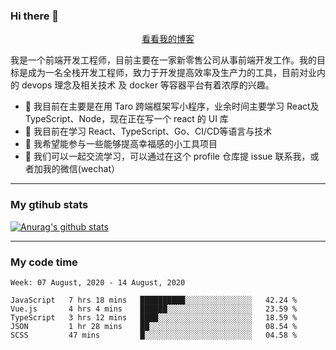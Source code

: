 ### Hi there 👋

<p align="center">
  <a href="https://real-jacket.github.io/">看看我的博客</a>
</p>

我是一个前端开发工程师，目前主要在一家新零售公司从事前端开发工作。我的目标是成为一名全栈开发工程师，致力于开发提高效率及生产力的工具，目前对业内的 devops 理念及相关技术 及 docker 等容器平台有着浓厚的兴趣。

- 🔭 我目前在主要是在用 Taro 跨端框架写小程序，业余时间主要学习 React及 TypeScript、Node，现在正在写一个 react 的 UI 库 
- 🌱 我目前在学习 React、TypeScript、Go、CI/CD等语言与技术
- 👯 我希望能参与一些能够提高幸福感的小工具项目
- 💬 我们可以一起交流学习，可以通过在这个 profile 仓库提 issue 联系我，或者加我的微信(wechat）

***

### My gtihub stats

[![Anurag's github stats](https://github-readme-stats.vercel.app/api?username=real-jacket)](https://github.com/anuraghazra/github-readme-stats)

***

### My code time

<!--START_SECTION:waka-->
```text
Week: 07 August, 2020 - 14 August, 2020

JavaScript   7 hrs 18 mins   ██████████░░░░░░░░░░░░░░░   42.24 % 
Vue.js       4 hrs 4 mins    ██████░░░░░░░░░░░░░░░░░░░   23.59 % 
TypeScript   3 hrs 12 mins   ████░░░░░░░░░░░░░░░░░░░░░   18.59 % 
JSON         1 hr 28 mins    ██░░░░░░░░░░░░░░░░░░░░░░░   08.54 % 
SCSS         47 mins         █░░░░░░░░░░░░░░░░░░░░░░░░   04.58 %
```
<!--END_SECTION:waka-->
